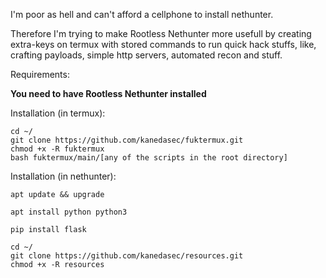 I'm poor as hell and can't afford a cellphone to install nethunter.

Therefore I'm trying to make Rootless Nethunter more usefull by creating extra-keys on termux with stored commands
to run quick hack stuffs, like, crafting payloads, simple http servers, automated recon and stuff. 


Requirements:

**You need to have Rootless Nethunter installed**

Installation (in termux):

~~~
cd ~/
git clone https://github.com/kanedasec/fuktermux.git
chmod +x -R fuktermux
bash fuktermux/main/[any of the scripts in the root directory]
~~~


Installation (in nethunter):

~~~
apt update && upgrade

apt install python python3

pip install flask

cd ~/
git clone https://github.com/kanedasec/resources.git
chmod +x -R resources
~~~